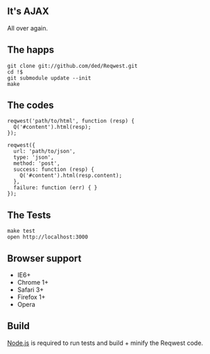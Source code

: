 It's AJAX
---------
All over again.

The happs
---------

    git clone git://github.com/ded/Reqwest.git
    cd !$
    git submodule update --init
    make

The codes
---------

    reqwest('path/to/html', function (resp) {
      Q('#content').html(resp);
    });

    reqwest({
      url: 'path/to/json',
      type: 'json',
      method: 'post',
      success: function (resp) {
        Q('#content').html(resp.content);
      },
      failure: function (err) { }
    });

The Tests
-----
    make test
    open http://localhost:3000


Browser support
---------------
  * IE6+
  * Chrome 1+
  * Safari 3+
  * Firefox 1+
  * Opera

Build
-----
[Node.js](https://github.com/joyent/node/) is required to run tests and build + minify the Reqwest code.